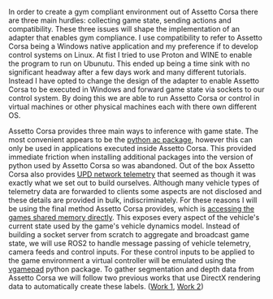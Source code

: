 In order to create a gym compliant environment out of Assetto Corsa there are three main hurdles: collecting game state, sending actions and compatibility.
These three issues will shape the implementation of an adapter that enables gym compliance.
I use compatibility to refer to Assetto Corsa being a Windows native application and my preference if to develop control systems on Linux.
At fist I tried to use Proton and WINE to enable the program to run on Ubunutu.
This ended up being a time sink with no significant headway after a few days work and many different tutorials.
Instead I have opted to change the design of the adapter to enable Assetto Corsa to be executed in Windows and forward game state via sockets to our control system.
By doing this we are able to run Assetto Corsa or control in virtual machines or other physical machines each with there own different OS.

Assetto Corsa provides three main ways to inference with game state.
The most convenient appears to be the [python ac package](https://www.assettocorsa.net/forum/index.php?threads/python-doc-update-25-05-2017.517/), however this can only be used in applications executed inside Assetto Corsa.
This provided immediate friction when installing additional packages into the version of python used by Assetto Corsa so was abandoned.
Out of the box Assetto Corsa also provides [UPD network telemetry](https://www.assettocorsa.net/forum/index.php?threads/ac-udp-remote-telemetry-update-31-03-2016.222/) that seemed as though it was exactly what we set out to build ourselves.
Although many vehicle types of telemetry data are forwarded to clients some aspects are not disclosed and these details are provided in bulk, indiscriminately.
For these reasons I will be using the final method Assetto Corsa provides, which is [accessing the games shared memory directly](https://www.assettocorsa.net/forum/index.php?threads/acc-shared-memory-documentation.59965/).
This exposes every aspect of the vehicle's current state used by the game's vehicle dynamics model.
Instead of building a socket server from scratch to aggregate and broadcast game state, we will use ROS2 to handle message passing of vehicle telemetry, camera feeds and control inputs.
For these control inputs to be applied to the game environment a virtual controller will be emulated using the [vgamepad](https://pypi.org/project/vgamepad/) python package.
To gather segmentation and depth data from Assetto Corsa we will follow two previous works that use DirectX rendering data to automatically create these labels. ([Work 1](https://download.visinf.tu-darmstadt.de/data/from_games/), [Work 2](https://openaccess.thecvf.com/content_cvpr_2018/papers/Krahenbuhl_Free_Supervision_From_CVPR_2018_paper.pdf))



